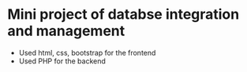 # Mini project of databse integration and management

- Used html, css, bootstrap for the frontend
- Used PHP for the backend


    
